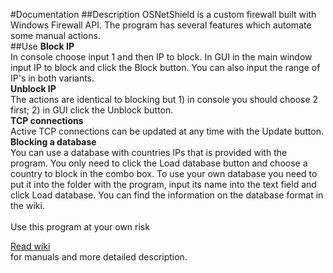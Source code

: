 #Documentation
##Description
OSNetShield is a custom firewall built with Windows Firewall API. The program has several features which automate some manual actions.</br>
##Use
<b>Block IP</b></br>
In console choose input 1 and then IP to block. In GUI in the main window input IP to block and click the Block button. You can also input the range of IP's in both variants.</br>
<b>Unblock IP</b></br>
The actions are identical to blocking but 1) in console you should choose 2 first; 2) in GUI click the Unblock button.</br>
<b>TCP connections</b></br>
Active TCP connections can be updated at any time with the Update button.</br>
<b>Blocking a database</b></br>
You can use a database with countries IPs that is provided with the program. You only need to click the Load database button and choose a country to block in the combo box. To use your own database you need to put it into the folder with the program, input its name into the text field and click Load database. You can find the information on the database format in the wiki.</br></br>
Use this program at your own risk</br>

[Read wiki](https://github.com/Vukiz/OSNetShield/wiki)<br> for manuals and more detailed description.
